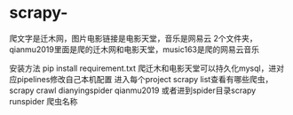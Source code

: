 # scrapy-
爬文字是迁木网，图片电影链接是电影天堂，音乐是网易云
2个文件夹，qianmu2019里面是爬的迁木网和电影天堂，music163是爬的网易云音乐

安装方法 pip install requirement.txt
爬迁木和电影天堂可以持久化mysql，进对应pipelines修改自己本机配置
进入每个project scrapy list查看有哪些爬虫，
scrapy crawl dianyingspider  qianmu2019
或者进到spider目录scrapy runspider 爬虫名称
